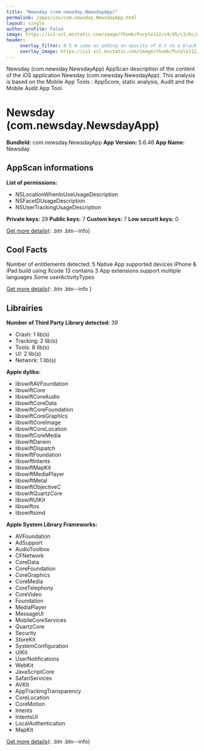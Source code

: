 ```yaml
---
title: "Newsday (com.newsday.NewsdayApp)"
permalink: /apps/ios/com.newsday.NewsdayApp.html
layout: single
author_profile: false
image: https://is1-ssl.mzstatic.com/image/thumb/Purple112/v4/d5/c3/6c/d5c36cc3-6635-2fd5-9f1d-16cae6a3ce91/AppIcon-0-0-1x_U007emarketing-0-0-0-10-0-0-sRGB-0-0-0-GLES2_U002c0-512MB-85-220-0-0.png/512x512bb.jpg
header: 
     overlay_filter: 0.5 # same as adding an opacity of 0.5 to a black background
     overlay_image: https://is1-ssl.mzstatic.com/image/thumb/Purple112/v4/d5/c3/6c/d5c36cc3-6635-2fd5-9f1d-16cae6a3ce91/AppIcon-0-0-1x_U007emarketing-0-0-0-10-0-0-sRGB-0-0-0-GLES2_U002c0-512MB-85-220-0-0.png/512x512bb.jpg
---
```

Newsday (com.newsday.NewsdayApp) AppScan description of the content of the iOS application Newsday (com.newsday.NewsdayApp). This analysis is based on the Mobile App Tools : AppScore, static analysis, Audit and the Mobile Audit App Tool.

# Newsday (com.newsday.NewsdayApp)

**BundleId:** com.newsday.NewsdayApp
**App Version:** 5.6.46
**App Name:** Newsday


## AppScan informations 

**List of permissions:** 
- NSLocationWhenInUseUsageDescription
- NSFaceIDUsageDescription
- NSUserTrackingUsageDescription
  
  
**Private keys:** 29
**Public keys:** 7
**Custom keys:** 7
**Low securit keys:** 0
  
[Get more details](/pricing.html){: .btn .btn--info}

## Cool Facts

Number of entitlements detected: 5
Native App
supported devices iPhone & iPad
build using Xcode 13
contains 3 App extensions
support multiple languages
Some userActivityTypes
  
[Get more details](/pricing.html){: .btn .btn--info }

## Librairies 
**Number of Third Party Library detected:** 39
- Crash: 1 lib(s)
- Tracking: 2 lib(s)
- Tools: 8 lib(s)
- UI: 2 lib(s)
- Network: 1 lib(s)


**Apple dylibs:**
- libswiftAVFoundation
- libswiftCore
- libswiftCoreAudio
- libswiftCoreData
- libswiftCoreFoundation
- libswiftCoreGraphics
- libswiftCoreImage
- libswiftCoreLocation
- libswiftCoreMedia
- libswiftDarwin
- libswiftDispatch
- libswiftFoundation
- libswiftIntents
- libswiftMapKit
- libswiftMediaPlayer
- libswiftMetal
- libswiftObjectiveC
- libswiftQuartzCore
- libswiftUIKit
- libswiftos
- libswiftsimd


**Apple System Library Frameworks:**
- AVFoundation
- AdSupport
- AudioToolbox
- CFNetwork
- CoreData
- CoreFoundation
- CoreGraphics
- CoreMedia
- CoreTelephony
- CoreVideo
- Foundation
- MediaPlayer
- MessageUI
- MobileCoreServices
- QuartzCore
- Security
- StoreKit
- SystemConfiguration
- UIKit
- UserNotifications
- WebKit
- JavaScriptCore
- SafariServices
- AVKit
- AppTrackingTransparency
- CoreLocation
- CoreMotion
- Intents
- IntentsUI
- LocalAuthentication
- MapKit


  
[Get more details](/pricing.html){: .btn .btn--info}

